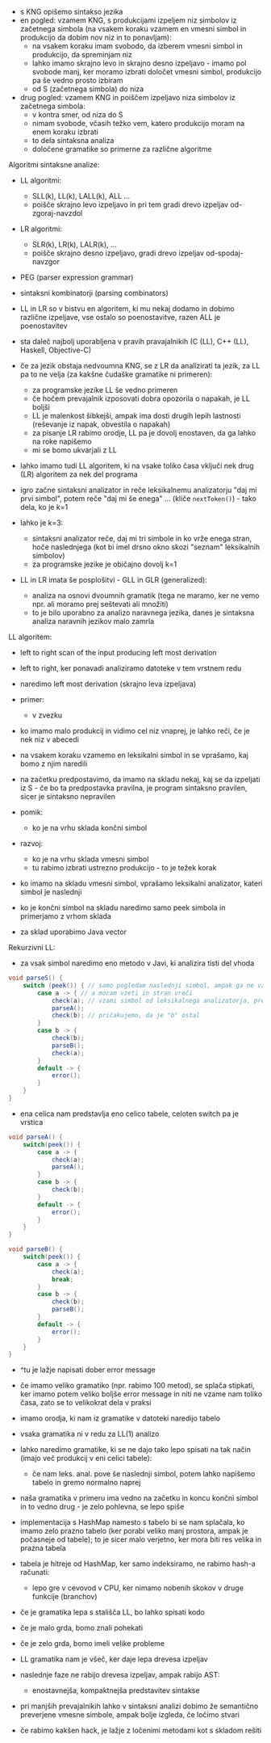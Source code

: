 - s KNG opišemo sintakso jezika
- en pogled: vzamem KNG, s produkcijami izpeljem niz simbolov iz začetnega simbola  (na vsakem koraku vzamem en vmesni simbol in produkcijo da dobim nov niz in to ponavljam):
	- na vsakem koraku imam svobodo, da izberem vmesni simbol in produkcijo, da spreminjam niz
	- lahko imamo skrajno levo in skrajno desno izpeljavo - imamo pol svobode manj, ker moramo izbrati določet vmesni simbol, produkcijo pa še vedno prosto izbiram
	- od S (začetnega simbola) do niza
- drug pogled: vzamem KNG in poiščem izpeljavo niza simbolov iz začetnega simbola:
	- v kontra smer, od niza do S
	- nimam svobode, včasih težko vem, katero produkcijo moram na enem koraku izbrati
	- to dela sintaksna analiza
	- določene gramatike so primerne za različne algoritme

Algoritmi sintaksne analize:
- LL algoritmi:
	- SLL(k), LL(k), LALL(k), ALL ...
	- poišče skrajno levo izpeljavo in pri tem gradi drevo izpeljav od-zgoraj-navzdol
- LR algoritmi:
	- SLR(k), LR(k), LALR(k), ...
	- poišče skrajno desno izpeljavo, gradi drevo izpeljav od-spodaj-navzgor
- PEG (parser expression grammar)
- sintaksni kombinatorji (parsing combinators)

- LL in LR so v bistvu en algoritem, ki mu nekaj dodamo in dobimo različne izpeljave, vse ostalo so poenostavitve, razen ALL je poenostavitev
- sta daleč najbolj uporabljena v pravih pravajalnikih (C (LL), C++ (LL), Haskell, Objective-C)
- če za jezik obstaja nedvoumna KNG, se z LR da analizirati ta jezik, za LL pa to ne velja (za kakšne čudaške gramatike ni primeren):
	- za programske jezike LL še vedno primeren
	- če hočem prevajalnik izposovati dobra opozorila o napakah, je LL boljši
	- LL je malenkost šibkejši, ampak ima dosti drugih lepih lastnosti (reševanje iz napak, obvestila o napakah)
	- za pisanje LR rabimo orodje, LL pa je dovolj enostaven, da ga lahko na roke napišemo
	- mi se bomo ukvarjali z LL

- lahko imamo tudi LL algoritem, ki na vsake toliko časa vključi nek drug (LR) algoritem za nek del  programa

- igro začne sintaksni analizator in reče leksikalnemu analizatorju "daj mi prvi simbol", potem reče "daj mi še enega" ... (kliče `nextToken()`) - tako dela, ko je k=1
- lahko je k=3:
	- sintaksni analizator reče, daj mi tri simbole in ko vrže enega stran, hoče naslednjega (kot bi imel drsno okno skozi "seznam" leksikalnih simbolov)
	- za programske jezike je običajno dovolj k=1

- LL in LR imata še posplošitvi - GLL in GLR (generalized):
	- analiza na osnovi dvoumnih gramatik (tega ne maramo, ker ne vemo npr. ali moramo prej seštevati ali množiti)
	- to je bilo uporabno za analizo naravnega jezika, danes je sintaksna analiza naravnih jezikov malo zamrla

LL algoritem:
- left to right scan of the input producing left most derivation
- left to right, ker ponavadi analiziramo datoteke v tem vrstnem redu
- naredimo left most derivation (skrajno leva izpeljava)
- primer:
	- v zvezku
- ko imamo malo produkcij in vidimo cel niz vnaprej, je lahko reči, če je nek niz v abecedi
- na vsakem koraku vzamemo en leksikalni simbol in se vprašamo, kaj bomo z njim naredili
- na začetku predpostavimo, da imamo na skladu nekaj, kaj se da izpeljati iz S - če bo ta predpostavka pravilna, je program sintaksno pravilen, sicer je sintaksno nepravilen
- pomik:
	- ko je na vrhu sklada končni simbol
- razvoj:
	- ko je na vrhu sklada vmesni simbol
	- tu rabimo izbrati ustrezno produkcijo - to je težek korak

- ko imamo na skladu vmesni simbol, vprašamo leksikalni analizator, kateri simbol je naslednji
- ko je končni simbol na skladu  naredimo samo peek simbola in primerjamo z vrhom sklada
- za sklad uporabimo Java vector

Rekurzivni LL:
- za vsak simbol naredimo eno metodo v Javi, ki analizira tisti del vhoda
```java
void parseS() {
	switch (peek()) { // samo pogledam naslednji simbol, ampak ga ne vzamem
		case a -> { // a moram vzeti in stran vreči
			check(a); // vzami simbol od leksikalnega analizatorja, preveri, da je res "a" in ga vrže stran
			parseA();
			check(b); // pričakujemo, da je "b" ostal
		}
		case b -> {
			check(b);
			parseB();
			check(a);
		}
		default -> {
			error();
		}
	}
}
```
- ena celica nam predstavlja eno celico tabele, celoten switch pa je vrstica

```java
void parseA() {
	switch(peek()) {
		case a -> {
			check(a);
			parseA();
		}
		case b -> {
			check(b);
		}
		default -> {
			error();
		}
	}
}
```

```java
void parseB() {
	switch(peek()) {
		case a -> {
			check(a);
			break;
		}
		case b -> {
			check(b);
			parseB();
		}
		default -> {
			error();
		}
	}
}
```
- ^tu je lažje napisati dober error message
- če imamo veliko gramatiko (npr. rabimo 100 metod), se splača stipkati, ker imamo potem veliko boljše error message in niti ne vzame nam toliko časa, zato se to velikokrat dela v praksi

- imamo orodja, ki nam iz gramatike v datoteki naredijo tabelo

- vsaka gramatika ni v redu za LL(1) analizo
- lahko naredimo gramatike, ki se ne dajo tako lepo spisati na tak način (imajo več produkcij v eni celici tabele):
	- če nam leks. anal. pove še naslednji simbol, potem lahko napišemo tabelo in gremo normalno naprej
- naša gramatika v primeru ima vedno na začetku in koncu končni simbol in to vedno drug - je zelo pohlevna, se lepo spiše

- implementacija s HashMap namesto s tabelo bi se nam splačala, ko imamo zelo prazno tabelo (ker porabi veliko manj prostora, ampak je počasneje od tabele); to je sicer malo verjetno, ker mora biti res velika in prazna tabela
- tabela je hitreje od HashMap, ker samo indeksiramo, ne rabimo hash-a računati:
	- lepo gre v cevovod v CPU, ker nimamo nobenih skokov v druge funkcije (branchov)


- če je gramatika lepa s stališča LL, bo lahko spisati kodo
- če je malo grda, bomo znali pohekati
- če je zelo grda, bomo imeli velike probleme
- LL gramatika nam je všeč, ker daje lepa drevesa izpeljav


- naslednje faze ne rabijo drevesa izpeljav, ampak rabijo AST:
	- enostavnejša, kompaktnejša predstavitev sintakse

- pri manjših prevajalnikih lahko v sintaksni analizi dobimo že semantično preverjene vmesne simbole, ampak bolje izgleda, če ločimo stvari

- če rabimo kakšen hack, je lažje z ločenimi metodami kot s skladom rešiti